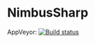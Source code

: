 # NimbusSharp

AppVeyor: [![Build status](https://ci.appveyor.com/api/projects/status/07vngkhmg0727l8p?svg=true)](https://ci.appveyor.com/project/reedenterprising/nimbussharp)
